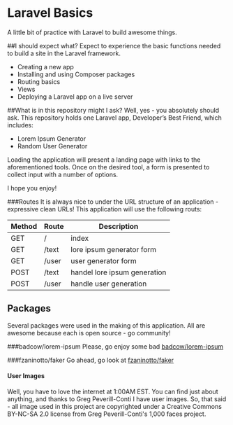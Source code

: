 # Laravel Basics
A little bit of practice with Laravel to build awesome things.

##I should expect what?
Expect to experience the basic functions needed to build a site in the Laravel framework.

* Creating a new app
* Installing and using Composer packages
* Routing basics
* Views
* Deploying a Laravel app on a live server

##What is in this repository might I ask?
Well, yes - you absolutely should ask. This repository holds one Laravel app, Developer’s Best Friend, which includes:
* Lorem Ipsum Generator
* Random User Generator

Loading the application will present a landing page with links to the aforementioned tools. Once on the desired tool, a form is presented to collect input with a number of options.

I hope you enjoy!

###Routes
It is always nice to under the URL structure of an application - expressive clean URLs! This application will use the following routs:

| Method  | Route | Description                  |
|-------- | ----- | ---------------------------- |
| GET     | /     | index						 |
| GET     | /text | lore ipsum generator form    |
| GET     | /user | user generator form          |
| POST    | /text | handel lore ipsum generation |
| POST    | /user | handle user generation       |

## Packages
Several packages were used in the making of this application. All are awesome because each is open source - go community!

###badcow/lorem-ipsum
Please, go enjoy some bad [badcow/lorem-ipsum](https://packagist.org/packages/badcow/lorem-ipsum)

###fzaninotto/faker
Go ahead, go look at [fzaninotto/faker](https://packagist.org/packages/fzaninotto/faker) 

#### User Images
Well, you have to love the internet at 1:00AM EST. You can find just about anything, and thanks to Greg Peverill-Conti I have user images. So, that said - all image used in this project are copyrighted under a Creative Commons BY-NC-SA 2.0 license from Greg Peverill-Conti's 1,000 faces project.
